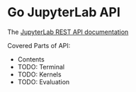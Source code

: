 # Go JupyterLab API

The [JupyterLab REST API documentation](https://jupyter-server.readthedocs.io/en/latest/developers/rest-api.html)

Covered Parts of API:
 - Contents
 - TODO: Terminal
 - TODO: Kernels
 - TODO: Evaluation